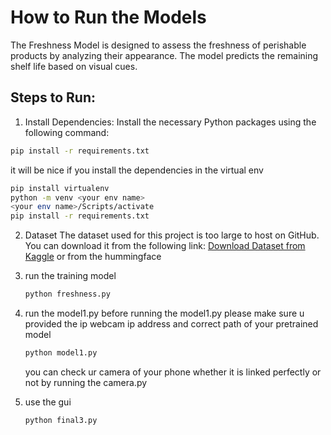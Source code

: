 # How to Run the Models
The Freshness Model is designed to assess the freshness of perishable products by analyzing their appearance. The model predicts the remaining shelf life based on visual cues.
## Steps to Run:
1. Install Dependencies:
  Install the necessary Python packages using the following command:
  ```bash
  pip install -r requirements.txt
  ```
  it will be nice if you install the dependencies in the virtual env 
``` bash
pip install virtualenv
python -m venv <your env name>
<your env name>/Scripts/activate
pip install -r requirements.txt
```
2. Dataset
   The dataset used for this project is too large to host on GitHub. You can download it from the following link:
    [Download Dataset from Kaggle](https://www.kaggle.com/datasets/swoyam2609/fresh-and-stale-classification)
   or from the hummingface

3. run the training model
   ```bash
   python freshness.py
   ```
4. run the model1.py
   before running the model1.py please make sure u provided the ip webcam ip address and correct path of your pretrained model
   ```bash
   python model1.py
   ```

   you can check ur camera of your phone whether it is linked perfectly or not by running the camera.py
5. use the gui
   ```bash
   python final3.py
   ```
 
   
